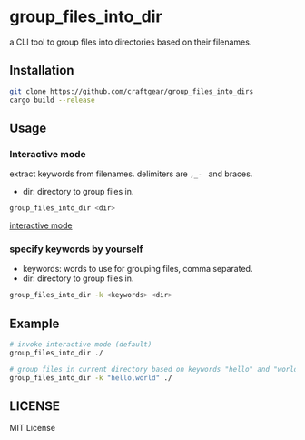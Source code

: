 # group_files_into_dir

a CLI tool to group files into directories based on their filenames.

## Installation

```bash
git clone https://github.com/craftgear/group_files_into_dirs
cargo build --release
```

## Usage

### Interactive mode

extract keywords from filenames.
delimiters are `,_- ` and braces.

- dir: directory to group files in.

```bash
group_files_into_dir <dir>
```
[interactive mode](./images/interactive_mode.jpeg)



### specify keywords by yourself

- keywords: words to use for grouping files, comma separated.
- dir: directory to group files in.

```bash
group_files_into_dir -k <keywords> <dir> 
```

## Example

```bash
# invoke interactive mode (default)
group_files_into_dir ./

# group files in current directory based on keywords "hello" and "world"
group_files_into_dir -k "hello,world" ./
```

## LICENSE
MIT License

